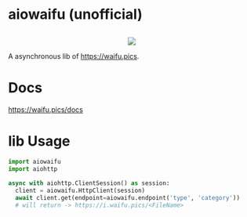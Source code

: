 # aiowaifu (unofficial)
<p align="center">
 <h2 align="center">
 </h2>
 <p align="center">
    <img src='https://waifu.pics/favicon.ico'>
 </p>

A asynchronous lib of https://waifu.pics.

# Docs
  https://waifu.pics/docs

# lib Usage
```py
import aiowaifu
import aiohttp

async with aiohttp.ClientSession() as session:
  client = aiowaifu.HttpClient(session)
  await client.get(endpoint=aiowaifu.endpoint('type', 'category'))
  # will return -> https://i.waifu.pics/<FileName>
```
